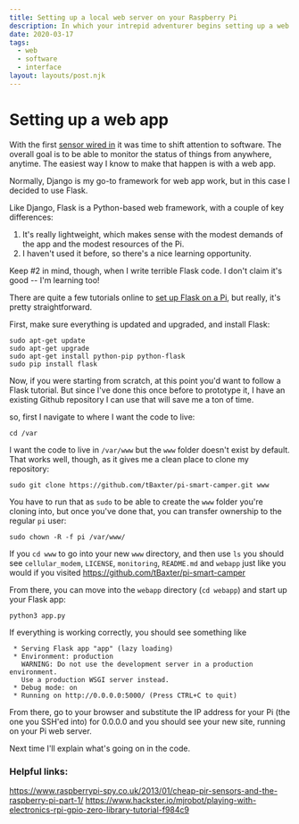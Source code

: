 ```yaml
---
title: Setting up a local web server on your Raspberry Pi
description: In which your intrepid adventurer begins setting up a web page to monitor things
date: 2020-03-17
tags:
  - web
  - software
  - interface
layout: layouts/post.njk
---
```


# Setting up a web app
With the first [sensor wired in](../motion-sensor-hardware) it was time to shift attention to software. The overall goal is to be able to monitor the status of things from anywhere, anytime. The easiest way I know to make that happen is with a web app.

Normally, Django is my go-to framework for web app work, but in this case I decided to use Flask. 

Like Django, Flask is a Python-based web framework, with a couple of key differences:

1. It's really lightweight, which makes sense with the modest demands of the app and the modest resources of the Pi.
2. I haven't used it before, so there's a nice learning opportunity.

Keep #2 in mind, though, when I write terrible Flask code. I don't claim it's good -- I'm learning too!

There are quite a few tutorials online to [set up Flask on a Pi](https://randomnerdtutorials.com/raspberry-pi-web-server-using-flask-to-control-gpios/), but really, it's pretty straightforward. 

First, make sure everything is updated and upgraded, and install Flask:
```
sudo apt-get update
sudo apt-get upgrade
sudo apt-get install python-pip python-flask
sudo pip install flask
```

Now, if you were starting from scratch, at this point you'd want to follow a Flask tutorial. But since I've done this once before to prototype it, I have an existing Github repository I can use that will save me a ton of time.

so, first I navigate to where I want the code to live:

`cd /var`

I want the code to live in `/var/www` but the `www` folder doesn't exist by default. That works well, though, as it gives me a clean place to clone my repository:

`sudo git clone https://github.com/tBaxter/pi-smart-camper.git www`

You have to run that as `sudo` to be able to create the `www` folder you're cloning into, but once you've done that, you can transfer ownership to the regular `pi` user:

`sudo chown -R -f pi /var/www/`

If you `cd www` to go into your new `www` directory, and then use `ls` you should see 
 `cellular_modem`, `LICENSE`, `monitoring`, `README.md` and `webapp` just like you would if you visited https://github.com/tBaxter/pi-smart-camper

From there, you can move into the `webapp` directory (`cd webapp`) and start up your Flask app:

`python3 app.py`

If everything is working correctly, you should see something like

```
 * Serving Flask app "app" (lazy loading)
 * Environment: production
   WARNING: Do not use the development server in a production environment.
   Use a production WSGI server instead.
 * Debug mode: on
 * Running on http://0.0.0.0:5000/ (Press CTRL+C to quit)
 ```
 From there, go to your browser and substitute  the IP address for your Pi (the one you SSH'ed into) for 0.0.0.0 and you should see your new site, running on your Pi web server.

 Next time I'll explain what's going on in the code.


### Helpful links:

https://www.raspberrypi-spy.co.uk/2013/01/cheap-pir-sensors-and-the-raspberry-pi-part-1/
https://www.hackster.io/mjrobot/playing-with-electronics-rpi-gpio-zero-library-tutorial-f984c9


